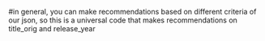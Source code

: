 #in general, you can make recommendations based on different criteria of our json, so this is a universal code that makes recommendations on title_orig and release_year
